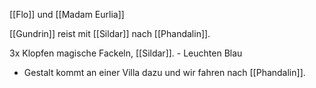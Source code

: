 [[Flo]] und [[Madam Eurlia]]

[[Gundrin]] reist mit [[Sildar]] nach [[Phandalin]].

3x Klopfen magische Fackeln, [[Sildar]].
	- Leuchten Blau
- Gestalt kommt an einer Villa dazu und wir fahren nach [[Phandalin]].